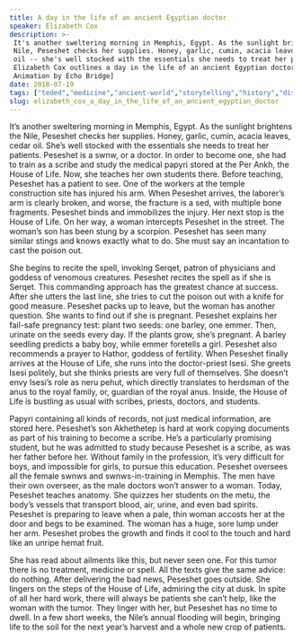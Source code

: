 ```yaml
---
title: A day in the life of an ancient Egyptian doctor
speaker: Elizabeth Cox
description: >-
 It's another sweltering morning in Memphis, Egypt. As the sunlight brightens the
 Nile, Peseshet checks her supplies. Honey, garlic, cumin, acacia leaves, cedar
 oil -- she's well stocked with the essentials she needs to treat her patients.
 Elizabeth Cox outlines a day in the life of an ancient Egyptian doctor. [TED-Ed
 Animation by Echo Bridge]
date: 2018-07-19
tags: ["teded","medicine","ancient-world","storytelling","history","disease"]
slug: elizabeth_cox_a_day_in_the_life_of_an_ancient_egyptian_doctor
---
```


It’s another sweltering morning in Memphis, Egypt. As the sunlight brightens the Nile, 
Peseshet checks her supplies. Honey, garlic, cumin, acacia leaves, cedar oil. She’s well
stocked with the essentials she needs to treat her patients. Peseshet is a swnw, or a
doctor. In order to become one, she had to train as a scribe and study the medical papyri
stored at the Per Ankh, the House of Life. Now, she teaches her own students there. Before
teaching, Peseshet has a patient to see. One of the workers at the temple construction
site has injured his arm. When Peseshet arrives, the laborer’s arm is clearly broken, and
worse, the fracture is a sed, with multiple bone fragments. Peseshet binds and
immobilizes the injury. Her next stop is the House of Life. On her way, a woman intercepts 
Peseshet in the street. The woman’s son has been stung by a scorpion. Peseshet has seen
many similar stings and knows exactly what to do. She must say an incantation to cast
the poison out.

She begins to recite the spell, invoking Serqet, patron of physicians and goddess of
venomous creatures. Peseshet recites the spell as if she is Serqet. This commanding
approach has the greatest chance at success. After she utters the last line, she tries to
cut the poison out with a knife for good measure. Peseshet packs up to leave, but the
woman has another question. She wants to find out if she is pregnant. Peseshet explains 
her fail-safe pregnancy test: plant two seeds: one barley, one emmer. Then, urinate on the
seeds every day. If the plants grow, she’s pregnant. A barley seedling predicts a baby
boy, while emmer foretells a girl. Peseshet also recommends a prayer to Hathor, goddess of
fertility. When Peseshet finally arrives at the House of Life, she runs into the
doctor-priest Isesi. She greets Isesi politely, but she thinks priests are very full of
themselves. She doesn’t envy Isesi’s role as neru pehut, which directly translates to
herdsman of the anus to the royal family, or, guardian of the royal anus. Inside, the
House of Life is bustling as usual with scribes, priests, doctors, and
students.

Papyri containing all kinds of records, not just medical information, are stored here.
Peseshet’s son Akhethetep is hard at work copying documents as part of his training to
become a scribe. He’s a particularly promising student, but he was admitted to study 
because Peseshet is a scribe, as was her father before her. Without family in the
profession, it’s very difficult for boys, and impossible for girls, to pursue this
education. Peseshet oversees all the female swnws and swnws-in-training in Memphis. The
men have their own overseer, as the male doctors won’t answer to a woman. Today, Peseshet
teaches anatomy. She quizzes her students on the metu, the body’s vessels that transport
blood, air, urine, and even bad spirits. Peseshet is preparing to leave when a pale, thin
woman accosts her at the door and begs to be examined. The woman has a huge, sore lump
under her arm. Peseshet probes the growth and finds it cool to the touch and hard like an
unripe hemat fruit.

She has read about ailments like this, but never seen one. For this tumor there is no
treatment, medicine or spell. All the texts give the same advice: do nothing. After
delivering the bad news, Peseshet goes outside. She lingers on the steps of the House of
Life, admiring the city at dusk. In spite of all her hard work, there will always be
patients she can’t help, like the woman with the tumor. They linger with her, but
Peseshet has no time to dwell. In a few short weeks, the Nile’s annual flooding will
begin, bringing life to the soil for the next year’s harvest and a whole new crop of
patients.

<!--
ad_duration=0
event="TED-Ed"
external_start_time=0
intro_duration=0
is_subtitle_required="False"
is_talk_featured="False"
language="en"
language_swap="False"
native_language="en"
number_of_related_talks=6
number_of_speakers=1
number_of_subtitled_videos=0
number_of_tags=6
number_of_talk_download_languages=30
number_of_talk_more_resources=0
number_of_talk_recommendations=0
number_of_talks_take_actions=0
post_ad_duration=0
published_timestamp="2018-07-19 15:43:32"
recording_date="2018-07-19"
speaker_is_published=0
speaker_name="Elizabeth Cox"
talk_name="A day in the life of an ancient Egyptian doctor"
talks_tags=["teded","medicine","ancient-world","storytelling","history","disease"]
url_photo_talk="https://s3.amazonaws.com/talkstar-photos/uploads/56ba9be8-5abb-49b5-b244-d12fcf1313d9/Egyptian_textless.jpg"
url_webpage="https://www.ted.com/talks/elizabeth_cox_a_day_in_the_life_of_an_ancient_egyptian_doctor"
video_type_name="TED-Ed Original"
-->